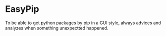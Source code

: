 # EasyPip
To be able to get python packages by pip in a GUI style, always advices and analyzes when something unexpectted happened.
